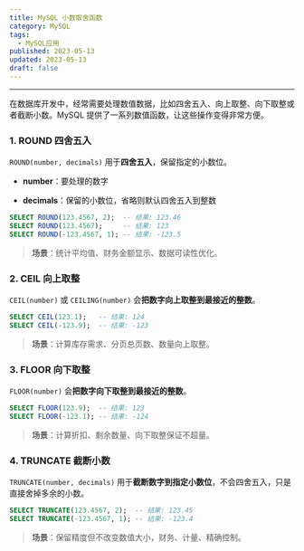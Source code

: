 ```yaml
---
title: MySQL 小数取舍函数
category: MySQL
tags:
  - MySQL应用
published: 2023-05-13
updated: 2023-05-13
draft: false
---
```

---

在数据库开发中，经常需要处理数值数据，比如四舍五入、向上取整、向下取整或者截断小数。MySQL 提供了一系列数值函数，让这些操作变得非常方便。

### 1. ROUND 四舍五入

`ROUND(number, decimals)` 用于**四舍五入**，保留指定的小数位。

- **number**：要处理的数字
    
- **decimals**：保留的小数位，省略则默认四舍五入到整数
    


```sql
SELECT ROUND(123.4567, 2);  -- 结果: 123.46
SELECT ROUND(123.4567);     -- 结果: 123
SELECT ROUND(-123.4567, 1); -- 结果: -123.5
```

> **场景**：统计平均值、财务金额显示、数据可读性优化。


### 2. CEIL 向上取整

`CEIL(number)` 或 `CEILING(number)` 会**把数字向上取整到最接近的整数**。

```sql
SELECT CEIL(123.1);   -- 结果: 124
SELECT CEIL(-123.9);  -- 结果: -123
```

> **场景**：计算库存需求、分页总页数、数量向上取整。


### 3. FLOOR 向下取整

`FLOOR(number)` 会**把数字向下取整到最接近的整数**。

```sql
SELECT FLOOR(123.9);  -- 结果: 123
SELECT FLOOR(-123.1); -- 结果: -124
```

> **场景**：计算折扣、剩余数量、向下取整保证不超量。


### 4. TRUNCATE 截断小数

`TRUNCATE(number, decimals)` 用于**截断数字到指定小数位**，不会四舍五入，只是直接舍掉多余的小数。

```sql
SELECT TRUNCATE(123.4567, 2);  -- 结果: 123.45
SELECT TRUNCATE(-123.4567, 1); -- 结果: -123.4
```

> **场景**：保留精度但不改变数值大小，财务、计量、精确控制。
